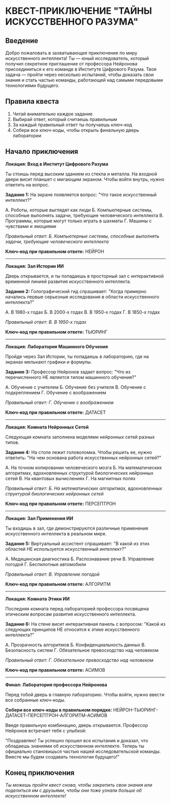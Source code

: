 # КВЕСТ-ПРИКЛЮЧЕНИЕ "ТАЙНЫ ИСКУССТВЕННОГО РАЗУМА"

## Введение

Добро пожаловать в захватывающее приключение по миру искусственного интеллекта! Ты — юный исследователь, который получил секретное приглашение от профессора Нейронова присоединиться к его команде в Институте Цифрового Разума. Твоя задача — пройти через несколько испытаний, чтобы доказать свои знания и стать частью команды, работающей над самыми передовыми технологиями будущего.

## Правила квеста
1. Читай внимательно каждое задание
2. Выбирай ответ, который считаешь правильным
3. За каждый правильный ответ ты получаешь ключ-код
4. Собери все ключ-коды, чтобы открыть финальную дверь лаборатории

## Начало приключения

**Локация: Вход в Институт Цифрового Разума**

Ты стоишь перед высоким зданием из стекла и металла. На входной двери висит планшет с мигающим экраном. Чтобы войти внутрь, нужно ответить на вопрос.

**Задание 1:** 
На экране появляется вопрос: "Что такое искусственный интеллект?"

А. Роботы, которые выглядят как люди
Б. Компьютерные системы, способные выполнять задачи, требующие человеческого интеллекта
В. Программы, которые могут только играть в шахматы
Г. Машины с чувствами и эмоциями

*Правильный ответ: Б. Компьютерные системы, способные выполнять задачи, требующие человеческого интеллекта*

**Ключ-код при правильном ответе:** НЕЙРОН

---

**Локация: Зал Истории ИИ**

Дверь открывается, и ты попадаешь в просторный зал с интерактивной временной линией развития искусственного интеллекта.

**Задание 2:**
Голографический гид спрашивает: "Когда примерно начались первые серьезные исследования в области искусственного интеллекта?"

А. В 1980-х годах
Б. В 2000-х годах
В. В 1950-х годах
Г. В 1850-х годах

*Правильный ответ: В. В 1950-х годах*

**Ключ-код при правильном ответе:** ТЬЮРИНГ

---

**Локация: Лаборатория Машинного Обучения**

Пройдя через Зал Истории, ты попадаешь в лабораторию, где на экранах мелькают графики и формулы.

**Задание 3:**
Профессор Нейронов задает вопрос: "Что из перечисленного НЕ является типом машинного обучения?"

А. Обучение с учителем
Б. Обучение без учителя
В. Обучение с подкреплением
Г. Обучение с воображением

*Правильный ответ: Г. Обучение с воображением*

**Ключ-код при правильном ответе:** ДАТАСЕТ

---

**Локация: Комната Нейронных Сетей**

Следующая комната заполнена моделями нейронных сетей разных типов.

**Задание 4:**
На столе лежит головоломка. Чтобы решить ее, нужно ответить: "На чем основана работа искусственных нейронных сетей?"

А. На точном копировании человеческого мозга
Б. На математических алгоритмах, вдохновленных структурой биологических нейронных сетей
В. На квантовых вычислениях
Г. На магнитных полях

*Правильный ответ: Б. На математических алгоритмах, вдохновленных структурой биологических нейронных сетей*

**Ключ-код при правильном ответе:** ПЕРСЕПТРОН

---

**Локация: Зал Применения ИИ**

Ты входишь в зал, где демонстрируются различные применения искусственного интеллекта в реальном мире.

**Задание 5:**
Виртуальный ассистент спрашивает: "В какой из этих областей НЕ используется искусственный интеллект?"

А. Медицинская диагностика
Б. Распознавание речи
В. Управление погодой
Г. Беспилотные автомобили

*Правильный ответ: В. Управление погодой*

**Ключ-код при правильном ответе:** АЛГОРИТМ

---

**Локация: Комната Этики ИИ**

Последняя комната перед лабораторией профессора посвящена этическим вопросам развития искусственного интеллекта.

**Задание 6:**
На стене висит интерактивная панель с вопросом: "Какой из следующих принципов НЕ относится к этике искусственного интеллекта?"

А. Прозрачность алгоритмов
Б. Конфиденциальность данных
В. Безопасность систем
Г. Обязательное превосходство над человеком

*Правильный ответ: Г. Обязательное превосходство над человеком*

**Ключ-код при правильном ответе:** АСИМОВ

---

**Финал: Лаборатория профессора Нейронова**

Перед тобой дверь в главную лабораторию. Чтобы войти, нужно ввести все собранные ключ-коды.

**Собери все ключ-коды в правильном порядке:**
НЕЙРОН-ТЬЮРИНГ-ДАТАСЕТ-ПЕРСЕПТРОН-АЛГОРИТМ-АСИМОВ

Введя правильную комбинацию, дверь открывается. Профессор Нейронов встречает тебя с улыбкой:

"Поздравляю! Ты успешно прошел все испытания и доказал, что обладаешь знаниями об искусственном интеллекте. Теперь ты официально становишься частью нашей исследовательской команды. Вместе мы будем создавать технологии будущего!"

## Конец приключения

*Ты можешь пройти квест снова, чтобы закрепить свои знания или поделиться им с друзьями, чтобы они тоже узнали больше об искусственном интеллекте!*